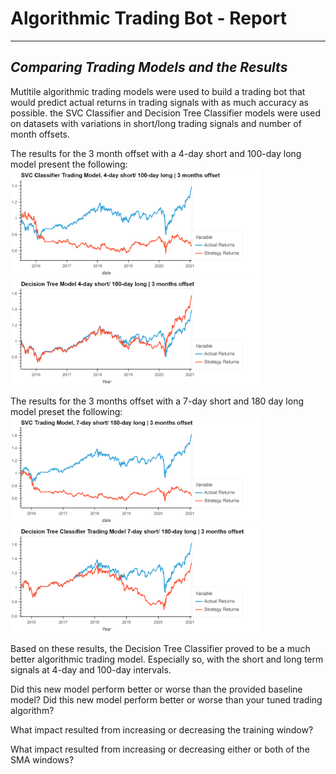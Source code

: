 # **Algorithmic Trading Bot - Report**
----
## *Comparing Trading Models and the Results*

Mutltile algorithmic trading models were used to build a trading bot that would predict actual returns in trading signals with as much accuracy as possible. the SVC Classifier and Decision Tree Classifier models were used on datasets with variations in short/long trading signals and number of month offsets.

The results for the 3 month offset with a 4-day short and 100-day long model present the following:
<img src="Resources/svc_3mo.png" alt="svc_3mo" width="400"/>
<img src="Resources/decision_tree_3mo.png" alt="decision_tree_3mo" width="400"/>


The results for the 3 months offset with a 7-day short and 180 day long model preset the following:
<img src="Resources/svc_6mo.png" alt="svc_6mo" width="400"/>
<img src="Resources/decision_tree_6mo.png" alt="decision_tree_6mo" width="400"/>


Based on these results, the Decision Tree Classifier proved to be a much better algorithmic trading model. Especially so, with the short and long term signals at 4-day and 100-day intervals.



Did this new model perform better or worse than the provided baseline model? Did this new model perform better or worse than your tuned trading algorithm?



What impact resulted from increasing or decreasing the training window?


What impact resulted from increasing or decreasing either or both of the SMA windows?